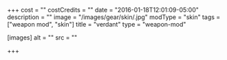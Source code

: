 +++
cost = ""
costCredits = ""
date = "2016-01-18T12:01:09-05:00"
description = ""
image = "/images/gear/skin/.jpg"
modType = "skin"
tags = ["weapon mod", "skin"]
title = "verdant"
type = "weapon-mod"

[images]
  alt = ""
  src = ""

+++

